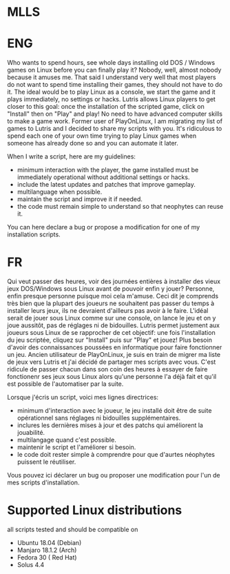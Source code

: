 # MLLS

# ENG
Who wants to spend hours, see whole days installing old DOS / Windows games on Linux before you can finally play it? Nobody, well, almost nobody because it amuses me. That said I understand very well that most players do not want to spend time installing their games, they should not have to do it. The ideal would be to play Linux as a console, we start the game and it plays immediately, no settings or hacks. Lutris allows Linux players to get closer to this goal: once the installation of the scripted game, click on "Install" then on "Play" and play! No need to have advanced computer skills to make a game work. Former user of PlayOnLinux, I am migrating my list of games to Lutris and I decided to share my scripts with you. It's ridiculous to spend each one of your own time trying to play Linux games when someone has already done so and you can automate it later.

When I write a script, here are my guidelines:

- minimum interaction with the player, the game installed must be immediately operational without additional settings or hacks.
- include the latest updates and patches that improve gameplay.
- multilanguage when possible.
- maintain the script and improve it if needed.
- the code must remain simple to understand so that neophytes can reuse it.

You can here declare a bug or propose a modification for one of my installation scripts.

# FR
Qui veut passer des heures, voir des journées entières à installer des vieux jeux DOS/Windows sous Linux avant de pouvoir enfin y jouer? Personne, enfin presque personne puisque moi cela m'amuse. Ceci dit je comprends très bien que la plupart des joueurs ne souhaitent pas passer du temps à installer leurs jeux, ils ne devraient d'ailleurs pas avoir à le faire. L'idéal serait de jouer sous Linux comme sur une console, on lance le jeu et on y joue aussitôt, pas de réglages ni de bidouilles. Lutris permet justement aux joueurs sous Linux de se rapprocher de cet objectif: une fois l'installation du jeu scriptée, cliquez sur "Install" puis sur "Play" et jouez! Plus besoin d'avoir des connaissances poussées en informatique pour faire fonctionner un jeu. Ancien utilisateur de PlayOnLinux, je suis en train de migrer ma liste de jeux vers Lutris et j'ai décidé de partager mes scripts avec vous. C'est ridicule de passer chacun dans son coin des heures à essayer de faire fonctionenr ses jeux sous Linux alors qu'une personne l'a déjà fait et qu'il est possible de l'automatiser par la suite.

Lorsque j'écris un script, voici mes lignes directrices:
- minimum d'interaction avec le joueur, le jeu installé doit être de suite opérationnel sans réglages ni bidouilles supplémentaires.
- inclures les dernières mises à jour et des patchs qui améliorent la jouabilité.
- multilangage quand c'est possible.
- maintenir le script et l'améliorer si besoin.
- le code doit rester simple à comprendre pour que d'aurtes néophytes puissent le réutiliser.

Vous pouvez ici déclarer un bug ou proposer une modification pour l'un de mes scripts d'installation.

# Supported Linux distributions
all scripts tested and should be compatible on 
- Ubuntu 18.04 (Debian)
- Manjaro 18.1.2 (Arch)
- Fedora 30 ( Red Hat)
- Solus 4.4
